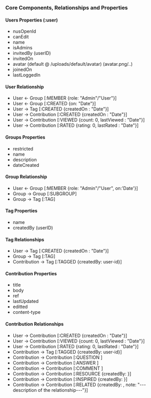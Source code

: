 ### Core Components, Relationships and Properties

#### Users Properties (:user)

- nusOpenId
- canEdit
- name
- isAdmins
- invitedBy (userID)
- invitedOn
- avatar (default @ /uploads/default/avatar) (avatar.png/..)
- joinedOn
- lastLoggedIn

#### User Relationship

- User <- Group   [:MEMBER {role: "Admin"/"User"}]
- User <- Group   [:CREATED {on: "Date"}]
- User -> Tag [:CREATED {createdOn : "Date"}]
- User -> Contribution [:CREATED {createdOn : "Date"}]
- User -> Contribution [:VIEWED {count: 0, lastViewed : "Date"}]
- User -> Contribution [:RATED {rating: 0, lastRated : "Date"}]

#### Groups Properties

- restricted
- name
- description
- dateCreated

#### Group Relationship

- User <- Group   [:MEMBER {role: "Admin"/"User", on:'Date'}]
- Group -> Group [:SUBGROUP]
- Group -> Tag [:TAG]

#### Tag Properties

- name
- createdBy (userID)

#### Tag Relationships

- User -> Tag [:CREATED {createdOn : "Date"}]
- Group -> Tag [:TAG]
- Contribution -> Tag [:TAGGED {createdBy: user-id}]


#### Contribution Properties

- title
- body
- ref
- lastUpdated
- editted
- content-type

#### Contribution Relationships

- User -> Contribution [:CREATED {createdOn : "Date"}]
- User -> Contribution [:VIEWED {count: 0, lastViewed : "Date"}]
- User -> Contribution [:RATED {rating: 0, lastRated : "Date"}]
- Contribution -> Tag [:TAGGED {createdBy: user-id}]
- Contribution -> Contribution [:QUESTION ]
- Contribution -> Contribution [:ANSWER ]
- Contribution -> Contribution [:COMMENT ]
- Contribution -> Contribution [:RESOURCE {createdBy: <id>}]
- Contribution -> Contribution [:INSPIRED {createdBy: <id>}]
- Contribution -> Contribution [:RELATED {createdBy: <id>, note: "---description of the relationship---"}]

